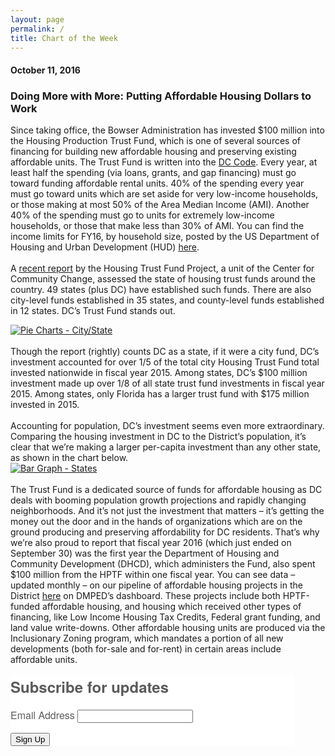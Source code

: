 ```yaml
---
layout: page
permalink: /
title: Chart of the Week
---
```

<h4>October 11, 2016</h4>
<h3>Doing More with More: Putting Affordable Housing Dollars to Work</h3>

Since taking office, the Bowser Administration has invested $100 million into the Housing Production Trust Fund, which is one of several sources of financing for building new affordable housing and preserving existing affordable units. The Trust Fund is written into the <a href="https://beta.code.dccouncil.us/dc/council/code/sections/42-2802.html" target="_blank">DC Code</a>. Every year, at least half the spending (via loans, grants, and gap financing) must go toward funding affordable rental units. 40% of the spending every year must go toward units which are set aside for very low-income households, or those making at most 50% of the Area Median Income (AMI). Another 40% of the spending must go to units for extremely low-income households, or those that make less than 30% of AMI. You can find the income limits for FY16, by household size, posted by the US Department of Housing and Urban Development (HUD) <a href="https://www.huduser.gov/portal/datasets/il/il16/FY16-IL-dc.pdf" target="_blank">here</a>.
<br><br>
A <a href="http://housingtrustfundproject.org/wp-content/uploads/2016/10/HTF_Survey-Report-2016-final.pdf" target="_blank">recent report</a> by the Housing Trust Fund Project, a unit of the Center for Community Change, assessed the state of housing trust funds around the country. 49 states (plus DC) have established such funds. There are also city-level funds established in 35 states, and county-level funds established in 12 states. DC’s Trust Fund stands out.
<br>

<div class='tableauPlaceholder' id='viz1476199830518' style='position: relative'>
  <noscript>
    <a href='#'><img alt='Pie Charts - City&#47;State ' src='https:&#47;&#47;public.tableau.com&#47;static&#47;images&#47;CO&#47;COTW-HPTF1&#47;PieCharts-CityState&#47;1_rss.png' style='border: none' /></a>
  </noscript>
  <object class='tableauViz'  style='display:none;'>
    <param name='host_url' value='https%3A%2F%2Fpublic.tableau.com%2F' /> 
    <param name='site_root' value='' /><param name='name' value='COTW-HPTF1&#47;PieCharts-CityState' />
    <param name='tabs' value='no' />
    <param name='toolbar' value='yes' />
    <param name='static_image' value='https:&#47;&#47;public.tableau.com&#47;static&#47;images&#47;CO&#47;COTW-HPTF1&#47;PieCharts-CityState&#47;1.png' /> 
    <param name='animate_transition' value='yes' />
    <param name='display_static_image' value='yes' />
    <param name='display_spinner' value='yes' />
    <param name='display_overlay' value='yes' />
    <param name='display_count' value='yes' />
  </object>
</div>
<script type='text/javascript'>                    
  var divElement = document.getElementById('viz1476199830518');                    
  var vizElement = divElement.getElementsByTagName('object')[0];                    
  vizElement.style.width='504px';vizElement.style.height='469px';                    
  var scriptElement = document.createElement('script');                    
  scriptElement.src = 'https://public.tableau.com/javascripts/api/viz_v1.js';                    
  vizElement.parentNode.insertBefore(scriptElement, vizElement);                
</script>

<br>
Though the report (rightly) counts DC as a state, if it were a city fund, DC’s investment accounted for over 1/5 of the total city Housing Trust Fund total invested nationwide in fiscal year 2015. Among states, DC’s $100 million investment made up over 1/8 of all state trust fund investments in fiscal year 2015. Among states, only Florida has a larger trust fund with $175 million invested in 2015.
<br><br>
Accounting for population, DC’s investment seems even more extraordinary. Comparing the housing investment in DC to the District’s population, it’s clear that we’re making a larger per-capita investment than any other state, as shown in the chart below.
<br>

<div class='tableauPlaceholder' id='viz1476199866900' style='position: relative'>
  <noscript>
    <a href='#'><img alt='Bar Graph - States ' src='https:&#47;&#47;public.tableau.com&#47;static&#47;images&#47;CO&#47;COTW-HPTF2&#47;BarGraph-States&#47;1_rss.png' style='border: none' /></a>
  </noscript>
  <object class='tableauViz'  style='display:none;'>
    <param name='host_url' value='https%3A%2F%2Fpublic.tableau.com%2F' /> 
    <param name='site_root' value='' />
    <param name='name' value='COTW-HPTF2&#47;BarGraph-States' />
    <param name='tabs' value='no' /><param name='toolbar' value='yes' />
    <param name='static_image' value='https:&#47;&#47;public.tableau.com&#47;static&#47;images&#47;CO&#47;COTW-HPTF2&#47;BarGraph-States&#47;1.png' /> 
    <param name='animate_transition' value='yes' />
    <param name='display_static_image' value='yes' />
    <param name='display_spinner' value='yes' />
    <param name='display_overlay' value='yes' />
    <param name='display_count' value='yes' />
  </object>
</div>                
<script type='text/javascript'>                    
  var divElement = document.getElementById('viz1476199866900');                    
  var vizElement = divElement.getElementsByTagName('object')[0];                    
  vizElement.style.width='504px';vizElement.style.height='469px';                    
  var scriptElement = document.createElement('script');                    
  scriptElement.src = 'https://public.tableau.com/javascripts/api/viz_v1.js';                    
  vizElement.parentNode.insertBefore(scriptElement, vizElement);                
</script>

<br> 
The Trust Fund is a dedicated source of funds for affordable housing as DC deals with booming population growth projections and rapidly changing neighborhoods. And it’s not just the investment that matters – it’s getting the money out the door and in the hands of organizations which are on the ground producing and preserving affordability for DC residents. That’s why we’re also proud to report that fiscal year 2016 (which just ended on September 30) was the first year the Department of Housing and Community Development (DHCD), which administers the Fund, also spent $100 million from the HPTF within one fiscal year. You can see data – updated monthly – on our pipeline of affordable housing projects in the District <a href="http://open.dc.gov/economic-intelligence/affordable-production-preservation.html" target="_blank">here</a> on DMPED’s dashboard. These projects include both HPTF-funded affordable housing, and housing which received other types of financing, like Low Income Housing Tax Credits, Federal grant funding, and land value write-downs. Other affordable housing units are produced via the Inclusionary Zoning program, which mandates a portion of all new developments (both for-sale and for-rent) in certain areas include affordable units. 
<br><br>

<!--Begin CTCT Sign-Up Form-->
<!-- EFD 1.0.0 [Mon Jun 06 12:44:43 EDT 2016] -->
<link rel='stylesheet' type='text/css' href='https://static.ctctcdn.com/h/contacts-embedded-signup-assets/1.0.2/css/signup-form.css'>
<div class="ctct-embed-signup" style="font: 16px Helvetica Neue, Arial, sans-serif; font: 1rem Helvetica Neue, Arial, sans-serif; line-height: 1.5; -webkit-font-smoothing: antialiased; width: 454px">
   <div style="color:#5b5b5b; background-color:#FFFFFF; border-radius:5px;">
       <span id="success_message" style="display:none;">
           <div style="text-align:center;">Thanks for signing up!</div>
       </span>
       <form data-id="embedded_signup:form" class="ctct-custom-form Form" name="embedded_signup" method="POST" action="https://visitor2.constantcontact.com/api/signup">
           <h2 style="margin:0;">Subscribe for updates</h2>
           <!-- The following code must be included to ensure your sign-up form works properly. -->
           <input data-id="ca:input" type="hidden" name="ca" value="a2e7dff1-cff4-49c5-b33c-d32a5beeb267">
           <input data-id="list:input" type="hidden" name="list" value="1357647672">
           <input data-id="source:input" type="hidden" name="source" value="EFD">
           <input data-id="required:input" type="hidden" name="required" value="list,email">
           <input data-id="url:input" type="hidden" name="url" value="">
           <p data-id="Email Address:p" ><label data-id="Email Address:label" data-name="email" class="ctct-form-required">Email Address</label> <input data-id="Email Address:input" type="text" name="email" value="" maxlength="80"></p>
           <button type="submit" class="Button ctct-button Button--block Button-secondary" data-enabled="enabled">Sign Up</button>
       </form>
   </div>
</div>
<script type='text/javascript'>
   var localizedErrMap = {};
   localizedErrMap['required'] =        'This field is required.';
   localizedErrMap['ca'] =          'An unexpected error occurred while attempting to send email.';
   localizedErrMap['email'] =           'Please enter your email address in name@email.com format.';
   localizedErrMap['birthday'] =        'Please enter birthday in MM/DD format.';
   localizedErrMap['anniversary'] =     'Please enter anniversary in MM/DD/YYYY format.';
   localizedErrMap['custom_date'] =     'Please enter this date in MM/DD/YYYY format.';
   localizedErrMap['list'] =            'Please select at least one email list.';
   localizedErrMap['generic'] =         'This field is invalid.';
   localizedErrMap['shared'] =      'Sorry, we could not complete your sign-up. Please contact us to resolve this.';
   localizedErrMap['state_mismatch'] = 'Mismatched State/Province and Country.';
    localizedErrMap['state_province'] = 'Select a state/province';
   localizedErrMap['selectcountry'] =   'Select a country';
   var postURL = 'https://visitor2.constantcontact.com/api/signup';
</script>
<script type='text/javascript' src='https://static.ctctcdn.com/h/contacts-embedded-signup-assets/1.0.2/js/signup-form.js'></script>
<!--End CTCT Sign-Up Form-->

